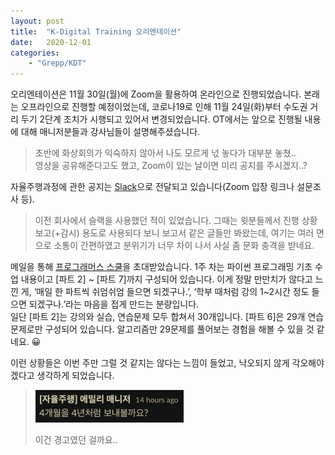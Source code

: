 ```yaml
---
layout: post
title:  "K-Digital Training 오리엔테이션"
date:   2020-12-01
categories:
    - "Grepp/KDT"
---
```


오리엔테이션은 11월 30일(월)에 Zoom을 활용하여 온라인으로 진행되었습니다.
본래는 오프라인으로 진행할 예정이었는데, 코로나19로 인해 11월 24일(화)부터 수도권 거리 두기 2단계 조치가 시행되고 있어서 변경되었습니다.
OT에서는 앞으로 진행될 내용에 대해 매니저분들과 강사님들이 설명해주셨습니다.

> 초반에 화상회의가 익숙하지 않아서 나도 모르게 넋 놓다가 대부분 놓쳤..  
> 영상을 공유해준다고도 했고, Zoom이 있는 날이면 미리 공지를 주시겠지..?

자율주행과정에 관한 공지는 [Slack](https://slack.com)으로 전달되고 있습니다(Zoom 입장 링크나 설문조사 등).

> 이전 회사에서 슬랙을 사용했던 적이 있었습니다.
> 그때는 윗분들께서 진행 상황 보고(+감시) 용도로 사용되다 보니 보고서 같은 글들만 봐왔는데, 여기는 여러 면으로 소통이 간편하였고 분위기가 너무 차이 나서 사실 좀 문화 충격을 받네요.

메일을 통해 [프로그래머스 스쿨](https://school.programmers.co.kr)을 초대받았습니다.
1주 차는 파이썬 프로그래밍 기초 수업 내용이고 [파트 2] ~ [파트 7]까지 구성되어 있습니다.
이게 정말 만만치가 않다고 느낀 게, ‘매일 한 파트씩 쉬엄쉬엄 들으면 되겠구나.’, ‘학부 때처럼 강의 1~2시간 정도 들으면 되겠구나.’라는 마음을 접게 만드는 분량입니다.  
일단 [파트 2]는 강의와 실습, 연습문제 모두 합쳐서 30개입니다.
[파트 6]은 29개 연습문제로만 구성되어 있습니다. 알고리즘만 29문제를 풀어보는 경험을 해볼 수 있을 것 같네요. 😀

이런 상황들은 이번 주만 그럴 것 같지는 않다는 느낌이 들었고, 낙오되지 않게 각오해야겠다고 생각하게 되었습니다.

> ![warning](/assets/k-digital-training/warning.png)
>
> 이건 경고였던 걸까요..

